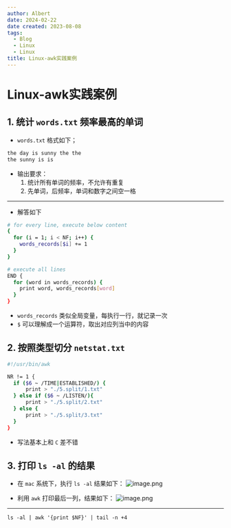 ```yaml
---
author: Albert
date: 2024-02-22
date created: 2023-08-08
tags:
  - Blog
  - Linux
  - Linux
title: Linux-awk实践案例
---
```


# Linux-awk实践案例

## 1. 统计 `words.txt` 频率最高的单词

- `words.txt` 格式如下；

```sh
the day is sunny the the
the sunny is is
```

- 输出要求：
  1. 统计所有单词的频率，不允许有重复
  2. 先单词，后频率，单词和数字之间空一格

---

- 解答如下

```sh
# for every line, execute below content
{
  for (i = 1; i < NF; i++) {
    words_records[$i] += 1
  }
}

# execute all lines
END {
  for (word in words_records) {
    print word, words_records[word]
  }
}
```

- `words_records` 类似全局变量，每执行一行，就记录一次
- `$` 可以理解成一个运算符，取出对应列当中的内容

## 2. 按照类型切分 `netstat.txt`

```sh
#!/usr/bin/awk

NR != 1 {
  if ($6 ~ /TIME|ESTABLISHED/) {
      print > "./5.split/1.txt"
  } else if ($6 ~ /LISTEN/){
      print > "./5.split/2.txt"
  } else {
      print > "./5.split/3.txt"
  }
}
```

- 写法基本上和 `C` 差不错

## 3. 打印 `ls -al` 的结果

- 在 `mac` 系统下，执行 `ls -al` 结果如下：
  ![image.png](https://img-20221128.oss-cn-shanghai.aliyuncs.com/img-2023-05/20230920193547.png)

- 利用 `awk` 打印最后一列，结果如下：
  ![image.png](https://img-20221128.oss-cn-shanghai.aliyuncs.com/img-2023-05/20230920194208.png)

---

```shell
ls -al | awk '{print $NF}' | tail -n +4
```
